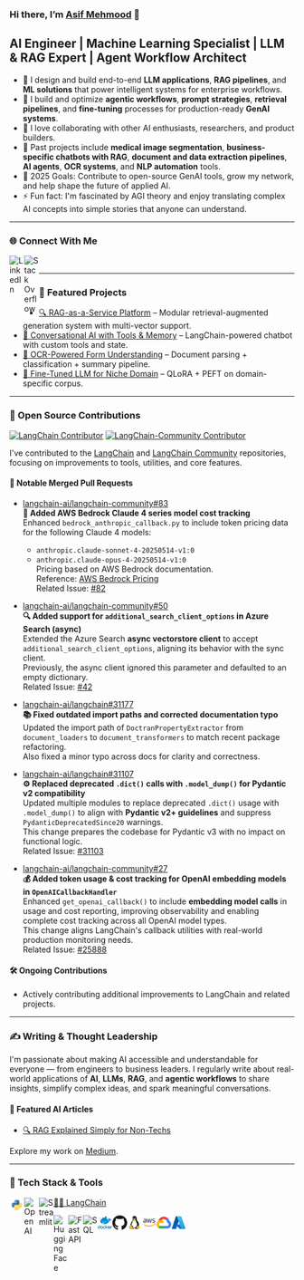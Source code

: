 ### Hi there, I’m [Asif Mehmood](https://www.linkedin.com/in/asifmehmood1997/) 👋

## AI Engineer | Machine Learning Specialist | LLM & RAG Expert | Agent Workflow Architect

- 🔭 I design and build end-to-end **LLM applications**, **RAG pipelines**, and **ML solutions** that power intelligent systems for enterprise workflows.
- 🌱 I build and optimize **agentic workflows**, **prompt strategies**, **retrieval pipelines**, and **fine-tuning** processes for production-ready **GenAI systems**.
- 👯 I love collaborating with other AI enthusiasts, researchers, and product builders.
- 🧠 Past projects include **medical image segmentation**, **business-specific chatbots with RAG**, **document and data extraction pipelines**, **AI agents**, **OCR systems**, and **NLP automation** tools.
- 🥅 2025 Goals: Contribute to open-source GenAI tools, grow my network, and help shape the future of applied AI.
- ⚡ Fun fact: I'm fascinated by AGI theory and enjoy translating complex AI concepts into simple stories that anyone can understand.



---

### 🌐 Connect With Me

[<img align="left" alt="LinkedIn" width="26px" src="https://cdn.jsdelivr.net/npm/simple-icons@v3/icons/linkedin.svg"/>](https://www.linkedin.com/in/asifmehmood1997)[<img align="left" alt="Stack Overflow" width="26px" src="https://cdn.jsdelivr.net/npm/simple-icons@v3/icons/stackoverflow.svg"/>](https://stackoverflow.com/users/9104570/asif-mehmood)
<br />

---

### 🚀 Featured Projects

<!-- PROJECTS:START -->
- [🔍 RAG-as-a-Service Platform](https://github.com/yourusername/rag-platform) – Modular retrieval-augmented generation system with multi-vector support.
- [🤖 Conversational AI with Tools & Memory](https://github.com/yourusername/tool-augmented-agent) – LangChain-powered chatbot with custom tools and state.
- [🧾 OCR-Powered Form Understanding](https://github.com/yourusername/doc-ai-suite) – Document parsing + classification + summary pipeline.
- [🧠 Fine-Tuned LLM for Niche Domain](https://github.com/yourusername/custom-llm) – QLoRA + PEFT on domain-specific corpus.

---

### 🧠 Open Source Contributions

[![LangChain Contributor](https://img.shields.io/badge/LangChain-Contributor-blue?logo=github)](https://github.com/langchain-ai/langchain/pulls?q=is:pr+author:AsifMehmood97)
[![LangChain-Community Contributor](https://img.shields.io/badge/LangChain--Community-Contributor-blue?logo=github)](https://github.com/langchain-ai/langchain-community/pulls?q=is:pr+author:AsifMehmood97)



I've contributed to the [LangChain](https://github.com/langchain-ai/langchain) and [LangChain Community](https://github.com/langchain-ai/langchain-community) repositories, focusing on improvements to tools, utilities, and core features.

#### 🔗 Notable Merged Pull Requests

- [langchain-ai/langchain-community#83](https://github.com/langchain-ai/langchain-community/pull/83)  
  **🔢 Added AWS Bedrock Claude 4 series model cost tracking**  
  Enhanced `bedrock_anthropic_callback.py` to include token pricing data for the following Claude 4 models:
  - `anthropic.claude-sonnet-4-20250514-v1:0`
  - `anthropic.claude-opus-4-20250514-v1:0`  
  Pricing based on AWS Bedrock documentation.  
  Reference: [AWS Bedrock Pricing](https://aws.amazon.com/bedrock/pricing)  
  Related Issue: [#82](https://github.com/langchain-ai/langchain-community/issues/82)

- [langchain-ai/langchain-community#50](https://github.com/langchain-ai/langchain-community/pull/50)  
  **🔍 Added support for `additional_search_client_options` in Azure Search (async)**  
  Extended the Azure Search **async vectorstore client** to accept `additional_search_client_options`, aligning its behavior with the sync client.  
  Previously, the async client ignored this parameter and defaulted to an empty dictionary.  
  Related Issue: [#42](https://github.com/langchain-ai/langchain-community/issues/42)

- [langchain-ai/langchain#31177](https://github.com/langchain-ai/langchain/pull/31177)  
  **📚 Fixed outdated import paths and corrected documentation typo**  
  Updated the import path of `DoctranPropertyExtractor` from `document_loaders` to `document_transformers` to match recent package refactoring.  
  Also fixed a minor typo across docs for clarity and correctness.

- [langchain-ai/langchain#31107](https://github.com/langchain-ai/langchain/pull/31107)  
  **⚙️ Replaced deprecated `.dict()` calls with `.model_dump()` for Pydantic v2 compatibility**  
  Updated multiple modules to replace deprecated `.dict()` usage with `.model_dump()` to align with **Pydantic v2+ guidelines** and suppress `PydanticDeprecatedSince20` warnings.  
  This change prepares the codebase for Pydantic v3 with no impact on functional logic.  
  Related Issue: [#31103](https://github.com/langchain-ai/langchain/issues/31103)

- [langchain-ai/langchain-community#27](https://github.com/langchain-ai/langchain-community/pull/27)  
  **💰 Added token usage & cost tracking for OpenAI embedding models in `OpenAICallbackHandler`**  
  Enhanced `get_openai_callback()` to include **embedding model calls** in usage and cost reporting, improving observability and enabling complete cost tracking across all OpenAI model types.  
  This change aligns LangChain's callback utilities with real-world production monitoring needs.  
  Related Issue: [#25888](https://github.com/langchain-ai/langchain/issues/25888)


#### 🛠️ Ongoing Contributions
- Actively contributing additional improvements to LangChain and related projects.

---

### ✍️ Writing & Thought Leadership

I'm passionate about making AI accessible and understandable for everyone — from engineers to business leaders. I regularly write about real-world applications of **AI**, **LLMs**, **RAG**, and **agentic workflows** to share insights, simplify complex ideas, and spark meaningful conversations.

#### 📝 Featured AI Articles

<!-- CONTENT:START -->
- [🔍 RAG Explained Simply for Non-Techs](https://medium.com/@ch.asifmehmood97/rag-retrieval-augmented-generation-explained-simply-for-non-techs-12b3f7b8d7b3)

<!-- CONTENT:END -->


Explore my work on [Medium](https://medium.com/@ch.asifmehmood97).

---

### 🧠 Tech Stack & Tools

[<img align="left" alt="Python" width="26px" src="https://raw.githubusercontent.com/github/explore/master/topics/python/python.png"/>](https://www.python.org/)
[<img align="left" alt="OpenAI" width="26px" src="https://cdn.iconscout.com/icon/free/png-256/free-openai-7601069-6138535.png"/>](https://openai.com/)
[🦜🔗 LangChain](https://www.langchain.com)
[<img align="left" alt="Streamlit" width="26px" src="https://streamlit.io/images/brand/streamlit-logo-primary-colormark-darktext.svg"/>](https://streamlit.io/)

[<img align="left" alt="Hugging Face" width="26px" src="https://huggingface.co/front/assets/huggingface_logo-noborder.svg"/>](https://huggingface.co/)
[<img align="left" alt="FastAPI" width="26px" src="https://cdn.worldvectorlogo.com/logos/fastapi.svg"/>](https://fastapi.tiangolo.com/)
[<img align="left" alt="SQL" width="26px" src="https://cdn-icons-png.flaticon.com/512/2772/2772128.png"/>](https://www.mysql.com/)
[<img align="left" alt="Docker" width="26px" src="https://raw.githubusercontent.com/github/explore/master/topics/docker/docker.png"/>](https://www.docker.com/)
[<img align="left" alt="GitHub" width="26px" src="https://raw.githubusercontent.com/github/explore/master/topics/github/github.png"/>](https://github.com/)
[<img align="left" alt="Linux" width="26px" src="https://raw.githubusercontent.com/github/explore/master/topics/linux/linux.png"/>](https://www.linux.org/)
[<img align="left" alt="AWS" width="26px" src="https://raw.githubusercontent.com/github/explore/master/topics/aws/aws.png"/>](https://aws.amazon.com/)
[<img align="left" alt="GCP" width="26px" src="https://raw.githubusercontent.com/github/explore/master/topics/google-cloud/google-cloud.png"/>](https://cloud.google.com/)
[<img align="left" alt="Azure" width="26px" src="https://raw.githubusercontent.com/github/explore/master/topics/azure/azure.png"/>](https://azure.microsoft.com/)


<!--

[<img align="left" alt="Git" width="26px" src="https://raw.githubusercontent.com/github/explore/master/topics/git/git.png"/>](#)
[<img align="left" alt="MongoDB" width="26px" src="https://raw.githubusercontent.com/github/explore/master/topics/mongodb/mongodb.png"/>](#)
[<img align="left" alt="OCR" width="26px" src="https://cdn-icons-png.flaticon.com/512/2917/2917993.png"/>](#)

>